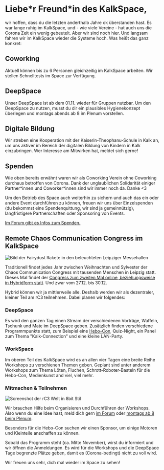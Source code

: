 # Liebe\*r Freund\*in des KalkSpace,

wir hoffen, dass du die letzten anderthalb Jahre ok überstanden hast. Es war lange ruhig im KalkSpace, und - wie viele Vereine - hat auch uns die Corona Zeit ein wenig gebeutelt. Aber wir sind noch hier. Und langsam fahren wir im KalkSpace wieder die Systeme hoch. Was heißt das ganz konkret:

## Coworking

Aktuell können bis zu 6 Personen gleichzeitig im KalkSpace arbeiten. Wir stellen Schnelltests im Space zur Verfügung.

## DeepSpace

Unser DeepSpace ist ab dem 01.11. wieder für Gruppen nutzbar. Um den DeepSpace zu nutzen, musst du dir ein plausibles Hygienekonzept überlegen und montags abends ab 8 im Plenum vorstellen.

## Digitale Bildung

Wir streben eine Kooperation mit der Kaiserin-Theophanu-Schule in Kalk an, um uns aktiver im Bereich der digitalen Bildung von Kindern in Kalk einzubringen. Wer Interesse am Mitwirken hat, meldet sich gerne!

## Spenden

Wie oben bereits erwähnt waren wir als Coworking Verein ohne Coworking durchaus betroffen von Corona. Dank der unglaublichen Solidarität einiger Partner\*innen und Coworker\*innen sind wir immer noch da. Danke <3

Um den Betrieb des Space auch weiterhin zu sichern und auch das ein oder andere Event durchführen zu können, freuen wir uns über Einzelspenden (du bekommst eine Spendenquittung, wir sind ja gemeinnützig), langfristigere Partnerschaften oder Sponsoring von Events.

[Im Forum gibt es Infos zum Spenden.](https://discuss.kalk.space/t/spenden-how-to/337)

## Remote Chaos Communication Congress im KalkSpace

<img src="https://upload.wikimedia.org/wikipedia/commons/thumb/6/6d/2017-12-28_Leipzig%2C_34c3%2C_Fairy_Dust_%28freddy2001%29_-_denoised_and_pixelized.jpg/800px-2017-12-28_Leipzig%2C_34c3%2C_Fairy_Dust_%28freddy2001%29_-_denoised_and_pixelized.jpg" alt="Bild der Fairydust Rakete in den beleuchteten Leipziger Messehallen" style="max-width: 100%">

Traditionell findet jedes Jahr zwischen Weihnachten und Sylvester der Chaos Communication Congress mit tausenden Menschen in Leipzig statt. Dieses Mal findet der [Congress zum zweiten Mal online, beziehungsweise in Hybridform statt](https://events.ccc.de/2021/10/13/remote-chaos-experience/). Und zwar vom 27.12. bis 30.12.

Hybrid können wir ja mittlerweile alle. Deshalb werden wir als dezentraler, kleiner Teil am rC3 teilnehmen. Dabei planen wir folgendes:

### DeepSpace

Es wird den ganzen Tag einen Stream der verschiedenen Vorträge, Waffeln, Tschunk und Mate im DeepSpace geben. Zusätzlich finden verschiedene Programmpunkte statt, zum Beispiel eine [Hebo-Con](https://media.ccc.de/v/36c3-10776-hebocon), Quiz-Night, ein Panel zum Thema "Kalk-Connection" und eine kleine LAN-Party.

### WorkSpace

Im oberen Teil des KalkSpace wird es an allen vier Tagen eine breite Reihe Workshops zu verschienen Themen geben. Geplant sind unter anderem Workshops zum Thema Löten, Fluchen, Schrott-Roboter-Basteln für die Hebo-Con, Medienkunst and viel, viel mehr.

### Mitmachen & Teilnehmen

<img src="https://events.ccc.de/media/rc2021_rc3_lobby.png" alt="Screenshot der rC3 Welt in 8bit Stil" style="max-width: 100%">

Wir brauchen Hilfe beim Organisieren und Durchführen der Workshops. Also wenn du eine Idee hast, meld dich gern [im Forum](https://discuss.kalk.space/t/konzept-1rc3-2021/608) oder [montags ab 8 beim Plenum](https://discuss.kalk.space/t/plenum/275).

Besonders für die Hebo-Con suchen wir einen Sponsor, um einige Motoren und Kleinteile anschaffen zu können.

Sobald das Programm steht (ca. Mitte November), wirst du informiert und wir öffnen die Anmeldungen. Es wird für die Workshops und die DeepSpace Tage begrenzte Plätze geben, damit es (Corona-bedingt) nicht zu voll wird.

Wir freuen uns sehr, dich mal wieder im Space zu sehen!
